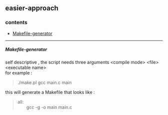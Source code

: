 
## easier-approach

### contents
* [Makefile-generator](https://github.com/abdulwahab-alobaid-2191115290/easier-approach/tree/main/Makefile_Generator)

---
##### Makefile-generator  
  
self descriptive , the script needs three arguments \<compile mode\> \<file\> \<executable name\>  
for example :  
> ./make.pl gcc main.c main  

this will generate a Makefile that looks like :  
  
> all:  
	&emsp;&emsp;gcc -g -o main main.c


